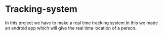 # Tracking-system
In this project we have to make a real time tracking system.In this we made an android app which will give the real time location of a person.
